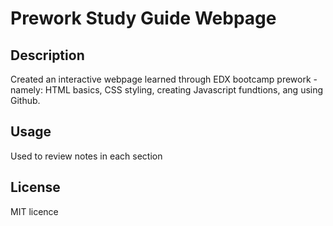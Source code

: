 # Prework Study Guide Webpage

## Description

Created an interactive webpage learned through EDX bootcamp prework - namely: HTML basics, CSS styling, creating Javascript fundtions, ang using Github.


## Usage

Used to review notes in each section

## License

MIT licence
